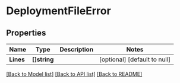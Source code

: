# DeploymentFileError

## Properties
Name | Type | Description | Notes
------------ | ------------- | ------------- | -------------
**Lines** | **[]string** |  | [optional] [default to null]

[[Back to Model list]](../README.md#documentation-for-models) [[Back to API list]](../README.md#documentation-for-api-endpoints) [[Back to README]](../README.md)

